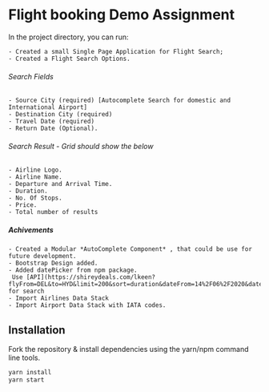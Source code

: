 # Flight booking Demo Assignment

In the project directory, you can run:

    - Created a small Single Page Application for Flight Search;
    - Created a Flight Search Options.

###### Search Fields

    - Source City (required) [Autocomplete Search for domestic and International Airport]
    - Destination City (required)
    - Travel Date (required)
    - Return Date (Optional).

###### Search Result - Grid should show the below

    - Airline Logo.
    - Airline Name.
    - Departure and Arrival Time.
    - Duration.
    - No. Of Stops.
    - Price.
    - Total number of results

##### Achivements

    - Created a Modular *AutoComplete Component* , that could be use for future development.
    - Bootstrap Design added.
    - Added datePicker from npm package.
     Use [API](https://shireydeals.com/lkeen?flyFrom=DEL&to=HYD&limit=200&sort=duration&dateFrom=14%2F06%2F2020&dateTo=14%2F06%2F2020&dtimefrom=00%3A01&dtimeto=23%3A55&passengers=1&curr=USD&selectedAirlines=&selectedAirlinesExclude=true) for search
    - Import Airlines Data Stack
    - Import Airport Data Stack with IATA codes.

## Installation

Fork the repository & install dependencies using the yarn/npm command line tools.

```sh
yarn install
yarn start
```
